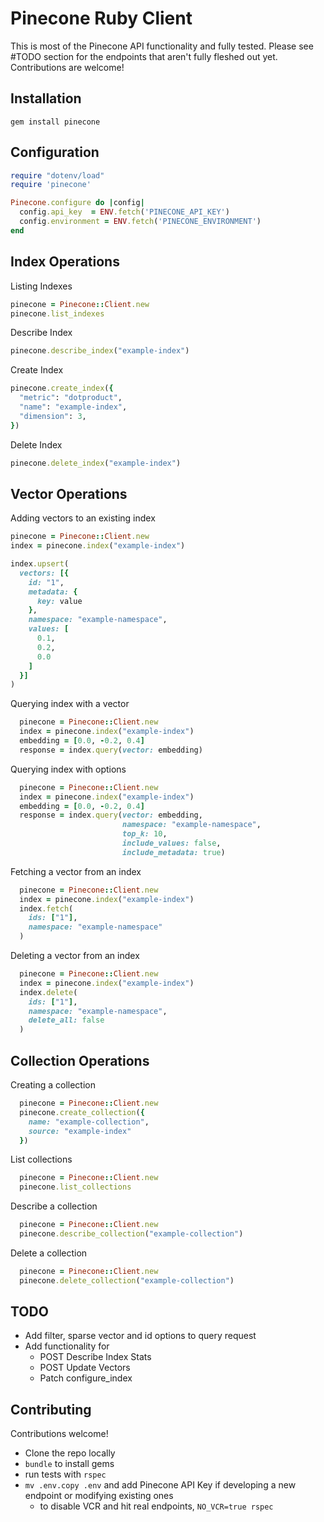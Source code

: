 # Pinecone Ruby Client

This is most of the Pinecone API functionality and fully tested. Please see #TODO section for the endpoints that aren't fully fleshed out yet. Contributions are welcome!

## Installation

`gem install pinecone`

## Configuration

```ruby
require "dotenv/load"
require 'pinecone'

Pinecone.configure do |config|
  config.api_key  = ENV.fetch('PINECONE_API_KEY')
  config.environment = ENV.fetch('PINECONE_ENVIRONMENT')
end
```

## Index Operations

Listing Indexes
```ruby
pinecone = Pinecone::Client.new
pinecone.list_indexes
```

Describe Index
```ruby
pinecone.describe_index("example-index")
```

Create Index
```ruby
pinecone.create_index({
  "metric": "dotproduct",
  "name": "example-index",
  "dimension": 3,
})
```

Delete Index
```ruby
pinecone.delete_index("example-index")
```

## Vector Operations

Adding vectors to an existing index
```ruby
pinecone = Pinecone::Client.new
index = pinecone.index("example-index")

index.upsert(
  vectors: [{
    id: "1",
    metadata: {
      key: value
    },
    namespace: "example-namespace",
    values: [
      0.1,
      0.2,
      0.0
    ]
  }]
)
```

Querying index with a vector
```ruby
  pinecone = Pinecone::Client.new
  index = pinecone.index("example-index")
  embedding = [0.0, -0.2, 0.4]
  response = index.query(vector: embedding)
```

Querying index with options
```ruby
  pinecone = Pinecone::Client.new
  index = pinecone.index("example-index")
  embedding = [0.0, -0.2, 0.4]
  response = index.query(vector: embedding, 
                         namespace: "example-namespace",
                         top_k: 10,
                         include_values: false,
                         include_metadata: true)
```

Fetching a vector from an index
```ruby
  pinecone = Pinecone::Client.new
  index = pinecone.index("example-index")
  index.fetch(
    ids: ["1"], 
    namespace: "example-namespace"
  )
```

Deleting a vector from an index
```ruby
  pinecone = Pinecone::Client.new
  index = pinecone.index("example-index")
  index.delete(
    ids: ["1"], 
    namespace: "example-namespace", 
    delete_all: false
  )
```

## Collection Operations

Creating a collection
```ruby
  pinecone = Pinecone::Client.new
  pinecone.create_collection({
    name: "example-collection", 
    source: "example-index"
  })
```

List collections
```ruby
  pinecone = Pinecone::Client.new
  pinecone.list_collections
```

Describe a collection
```ruby
  pinecone = Pinecone::Client.new
  pinecone.describe_collection("example-collection")
```

Delete a collection
```ruby
  pinecone = Pinecone::Client.new
  pinecone.delete_collection("example-collection")
```

## TODO

- Add filter, sparse vector and id options to query request
- Add functionality for
  - POST Describe Index Stats
  - POST Update Vectors
  - Patch configure_index

## Contributing

Contributions welcome!

- Clone the repo locally
- `bundle` to install gems
- run tests with `rspec`
- `mv .env.copy .env` and add Pinecone API Key if developing a new endpoint or modifying existing ones
  - to disable VCR and hit real endpoints, `NO_VCR=true rspec`
